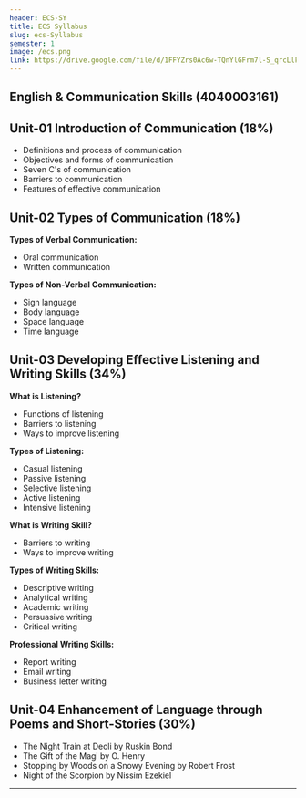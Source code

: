 ```yaml
---
header: ECS-SY
title: ECS Syllabus
slug: ecs-Syllabus
semester: 1
image: /ecs.png
link: https://drive.google.com/file/d/1FFYZrs0Ac6w-TQnYlGFrm7l-S_qrcLlk/view?usp=sharing
---
```


## English & Communication Skills (4040003161)

## Unit-01 Introduction of Communication (18%)

- Definitions and process of communication
- Objectives and forms of communication
- Seven C's of communication
- Barriers to communication
- Features of effective communication

## Unit-02 Types of Communication (18%)

**Types of Verbal Communication:**

- Oral communication
- Written communication

**Types of Non-Verbal Communication:**

- Sign language
- Body language
- Space language
- Time language

## Unit-03 Developing Effective Listening and Writing Skills (34%)

**What is Listening?**

- Functions of listening
- Barriers to listening
- Ways to improve listening

**Types of Listening:**

- Casual listening
- Passive listening
- Selective listening
- Active listening
- Intensive listening

**What is Writing Skill?**

- Barriers to writing
- Ways to improve writing

**Types of Writing Skills:**

- Descriptive writing
- Analytical writing
- Academic writing
- Persuasive writing
- Critical writing

**Professional Writing Skills:**

- Report writing
- Email writing
- Business letter writing

## Unit-04 Enhancement of Language through Poems and Short-Stories (30%)

- The Night Train at Deoli by Ruskin Bond
- The Gift of the Magi by O. Henry
- Stopping by Woods on a Snowy Evening by Robert Frost
- Night of the Scorpion by Nissim Ezekiel

---
